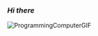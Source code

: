 ### ***Hi there*** 

![ProgrammingComputerGIF](https://github.com/vrm100/vrm100/assets/126506963/d3306bbe-84c6-448e-aac3-dae52ce2b39a)
